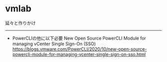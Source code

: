 # vmlab
延々と作りかけ


***

+ PowerCLIの他に以下必要
  New Open Source PowerCLI Module for managing vCenter Single Sign-On (SSO)
  https://blogs.vmware.com/PowerCLI/2020/10/new-open-source-powercli-module-for-managing-vcenter-single-sign-on-sso.html


